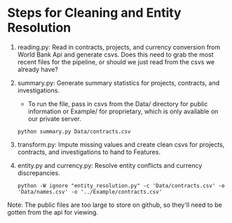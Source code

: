 # Steps for Cleaning and Entity Resolution

1. reading.py: Read in contracts, projects, and currency conversion from World Bank Api and generate csvs. Does this need to grab the most recent files for the pipeline, or should we just read from the csvs we already have?

2. summary.py: Generate summary statistics for projects, contracts, and investigations.
	- To run the file, pass in csvs from the Data/ directory for public information or Example/ for proprietary, which is only available on our private server.

	```
	python summary.py Data/contracts.csv
	```

3. transform.py: Impute missing values and create clean csvs for projects, contracts, and investigations to hand to Features.

4. entity.py and currency.py: Resolve entity conflicts and currency discrepancies.
	```
	python -W ignore "entity_resolution.py" -c 'Data/contracts.csv' -e 'Data/names.csv' -o '../Example/contracts.csv'
	```

Note: The public files are too large to store on github, so they'll need to be gotten from the api for viewing.
